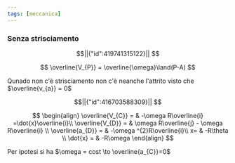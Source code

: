 ```yaml
---
tags: [meccanica]
---
```


### Senza strisciamento

```math
||{"id":419741315122}||


```
$$
\overline{V_{P}} = \overline{\omega}\land(P-A)
$$

Qunado non c'è strisciamento non c'è neanche l'attrito visto che $\overline{v_{a}} = 0$

```math
||{"id":416703588309}||


```
$$
\begin{align}
\overline{V_{C}} =  & -\omega R\overline{i} =\dot{x}\overline{i}\\
\overline{V_{D}} =  & \omega R\overline{j} - \omega R\overline{i} \\
\overline{a_{D}} =  & -\omega ^{2}R\overline{i}\\
x= & -R\theta \\
\dot{x} =  & -R\omega
\end{align}
$$

Per ipotesi si ha $\omega = cost \to \overline{a_{C}}=0$
